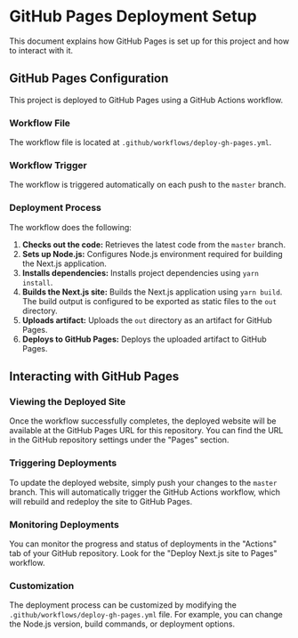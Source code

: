 # GitHub Pages Deployment Setup

This document explains how GitHub Pages is set up for this project and how to interact with it.

## GitHub Pages Configuration

This project is deployed to GitHub Pages using a GitHub Actions workflow.

### Workflow File

The workflow file is located at `.github/workflows/deploy-gh-pages.yml`.

### Workflow Trigger

The workflow is triggered automatically on each push to the `master` branch.

### Deployment Process

The workflow does the following:

1.  **Checks out the code:**  Retrieves the latest code from the `master` branch.
2.  **Sets up Node.js:** Configures Node.js environment required for building the Next.js application.
3.  **Installs dependencies:** Installs project dependencies using `yarn install`.
4.  **Builds the Next.js site:** Builds the Next.js application using `yarn build`. The build output is configured to be exported as static files to the `out` directory.
5.  **Uploads artifact:** Uploads the `out` directory as an artifact for GitHub Pages.
6.  **Deploys to GitHub Pages:** Deploys the uploaded artifact to GitHub Pages.

## Interacting with GitHub Pages

### Viewing the Deployed Site

Once the workflow successfully completes, the deployed website will be available at the GitHub Pages URL for this repository. You can find the URL in the GitHub repository settings under the "Pages" section.

### Triggering Deployments

To update the deployed website, simply push your changes to the `master` branch. This will automatically trigger the GitHub Actions workflow, which will rebuild and redeploy the site to GitHub Pages.

### Monitoring Deployments

You can monitor the progress and status of deployments in the "Actions" tab of your GitHub repository. Look for the "Deploy Next.js site to Pages" workflow.

### Customization

The deployment process can be customized by modifying the `.github/workflows/deploy-gh-pages.yml` file. For example, you can change the Node.js version, build commands, or deployment options.